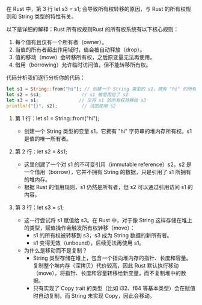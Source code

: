 在 Rust 中，第 3 行 let s3 = s1; 会导致所有权转移的原因，与 Rust 的所有权规则和 String 类型的特性有关。

以下是详细的解释：Rust 所有权规则Rust 的所有权系统有以下核心规则：

1. 每个值有且仅有一个所有者（owner）。
2. 当值的所有者超出作用域时，值会被自动释放（drop）。
3. 值的移动（move）会转移所有权，之后原变量无法再使用。
4. 借用（borrowing）允许临时访问值，但不能转移所有权。

代码分析我们逐行分析你的代码：

```rust
let s1 = String::from("hi"); // 创建一个 String 类型的 s1，拥有 "hi" 的所有权
let s2 = &s1;               // s1 被借用给了 s2 
let s3 = s1;               // 又将 s1 的所有权转移给 s3
println!("{}", s2);         // 试图使用 s2
```

1. 第 1 行：let s1 = String::from("hi");
   - 创建一个 String 类型的变量 s1，它拥有 "hi" 字符串的堆内存所有权。s1 是值的唯一所有者。
2. 第 2 行：let s2 = &s1;
   - 这里创建了一个对 s1 的不可变引用（immutable reference）s2。s2 是一个借用（borrow），它并不拥有 String 的数据，只是引用了 s1 所拥有的堆内存。
   - 根据 Rust 的借用规则，s1 仍然是所有者，但 s2 可以通过引用访问 s1 的内容。



1. 第 3 行：let s3 = s1;
   - 这一行尝试将 s1 赋值给 s3。在 Rust 中，对于像 String 这样存储在堆上的类型，赋值操作会触发所有权转移（move）：
     - s1 的所有权被转移到 s3，s3 成为 String 数据的新所有者。
     - s1 变得无效（unbound），后续无法再使用 s1。
   - 为什么是移动而不是复制？
     - String 类型存储在堆上，包含一个指向堆内存的指针、长度和容量。复制整个堆内存（深拷贝）代价较高，因此 Rust 默认执行移动（move），将指针、长度和容量转移给新变量，而不复制堆中的数据。
     - 只有实现了 Copy trait 的类型（比如 i32、f64 等基本类型）会在赋值时自动复制，而 String 未实现 Copy，因此会移动。